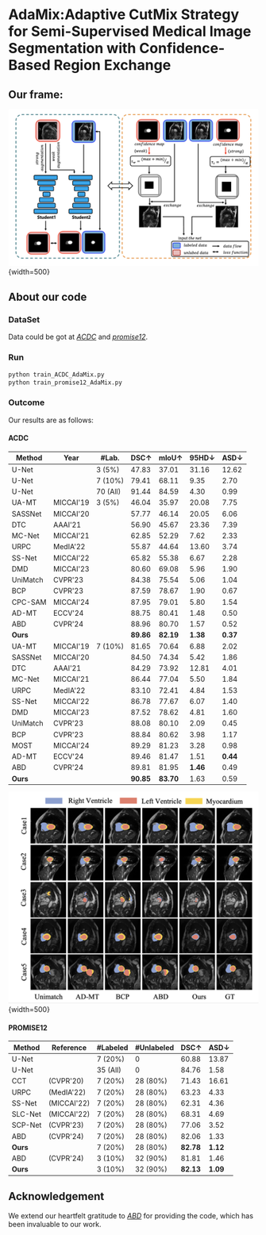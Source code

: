 # AdaMix:Adaptive CutMix Strategy for Semi-Supervised Medical Image Segmentation with Confidence-Based Region Exchange
## Our frame:
![avatar](./framework.png){width=500}

## About our code
### DataSet
Data could be got at *[ACDC](https://github.com/HiLab-git/SSL4MIS/tree/master/data/ACDC)* and *[promise12](https://promise12.grand-challenge.org/Download/)*.

### Run
```
python train_ACDC_AdaMix.py
python train_promise12_AdaMix.py
```
### Outcome
Our results are as follows:
#### ACDC
| Method       | Year       | \#Lab.  | DSC↑     | mIoU↑   | 95HD↓   | ASD↓    |
|--------------|------------|----------|----------|---------|---------|---------|
| U-Net        |            | 3 (5%)   | 47.83    | 37.01   | 31.16   | 12.62   |
| U-Net        |            | 7 (10%)  | 79.41    | 68.11   | 9.35    | 2.70    |
| U-Net        |            | 70 (All) | 91.44    | 84.59   | 4.30    | 0.99    |
| UA-MT        | MICCAI'19  | 3 (5%)   | 46.04    | 35.97   | 20.08   | 7.75    |
| SASSNet      | MICCAI'20  |          | 57.77    | 46.14   | 20.05   | 6.06    |
| DTC          | AAAI'21    |          | 56.90    | 45.67   | 23.36   | 7.39    |
| MC-Net       | MICCAI'21  |          | 62.85    | 52.29   | 7.62    | 2.33    |
| URPC         | MedIA'22   |          | 55.87    | 44.64   | 13.60   | 3.74    |
| SS-Net       | MICCAI'22  |          | 65.82    | 55.38   | 6.67    | 2.28    |
| DMD          | MICCAI'23  |          | 80.60    | 69.08   | 5.96    | 1.90    |
| UniMatch     | CVPR'23    |          | 84.38    | 75.54   | 5.06    | 1.04    |
| BCP          | CVPR'23    |          | 87.59    | 78.67   | 1.90    | 0.67    |
| CPC-SAM      | MICCAI'24  |          | 87.95    | 79.01   | 5.80    | 1.54    |
| AD-MT        | ECCV'24    |          | 88.75    | 80.41   | 1.48    | 0.50    |
| ABD          | CVPR'24    |          | 88.96    | 80.70   | 1.57    | 0.52    |
| **Ours**     |            |          | **89.86**| **82.19**| **1.38**| **0.37**|
| UA-MT        | MICCAI'19  | 7 (10%)  | 81.65    | 70.64   | 6.88    | 2.02    |
| SASSNet      | MICCAI'20  |          | 84.50    | 74.34   | 5.42    | 1.86    |
| DTC          | AAAI'21    |          | 84.29    | 73.92   | 12.81   | 4.01    |
| MC-Net       | MICCAI'21  |          | 86.44    | 77.04   | 5.50    | 1.84    |
| URPC         | MedIA'22   |          | 83.10    | 72.41   | 4.84    | 1.53    |
| SS-Net       | MICCAI'22  |          | 86.78    | 77.67   | 6.07    | 1.40    |
| DMD          | MICCAI'23  |          | 87.52    | 78.62   | 4.81    | 1.60    |
| UniMatch     | CVPR'23    |          | 88.08    | 80.10   | 2.09    | 0.45    |
| BCP          | CVPR'23    |          | 88.84    | 80.62   | 3.98    | 1.17    |
| MOST         | MICCAI'24  |          | 89.29    | 81.23   | 3.28    | 0.98    |
| AD-MT        | ECCV'24    |          | 89.46    | 81.47   | 1.51    | **0.44**    |
| ABD          | CVPR'24    |          | 89.81    | 81.95   | **1.46**    | 0.49    |
| **Ours**     |            |          | **90.85**| **83.70**| 1.63| 0.59|


![avatar](./compare.png){width=500}

#### PROMISE12
| Method                 | Reference         | #Labeled   | #Unlabeled | DSC↑    | ASD↓    |
|------------------------|-------------------|------------|------------|---------|---------|
| U-Net                 |                   | 7 (20%)    | 0          | 60.88   | 13.87   |
| U-Net                 |                   | 35 (All)   | 0          | 84.76   | 1.58    |
| CCT | (CVPR'20)        | 7 (20%)    | 28 (80%)   | 71.43   | 16.61   |
| URPC      | (MedIA'22)       | 7 (20%)    | 28 (80%)   | 63.23   | 4.33    |
| SS-Net    | (MICCAI'22)      | 7 (20%)    | 28 (80%)   | 62.31   | 4.36    |
| SLC-Net | (MICCAI'22)    | 7 (20%)    | 28 (80%)   | 68.31   | 4.69    |
| SCP-Net | (CVPR'23) | 7 (20%)    | 28 (80%)   | 77.06   | 3.52    |
| ABD| (CVPR'24)     | 7 (20%)    | 28 (80%)   | 82.06   | 1.33    |
| **Ours**              |                   | 7 (20%)    | 28 (80%)   | **82.78** | **1.12** |
| ABD| (CVPR'24)     | 3 (10%)    | 32 (90%)   | 81.81   | 1.46    |
| **Ours**              |                   | 3 (10%)    | 32 (90%)   | **82.13** | **1.09** |


## Acknowledgement
We extend our heartfelt gratitude to *[ABD](https://github.com/chy-upc/ABD)* for providing the code, which has been invaluable to our work.

